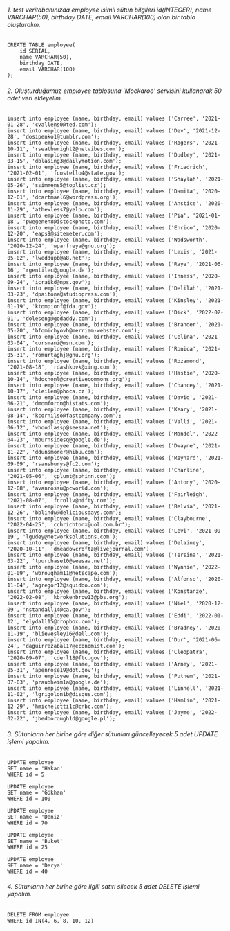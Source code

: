 ###### 1. test veritabanınızda employee isimli sütun bilgileri id(INTEGER), name VARCHAR(50), birthday DATE, email VARCHAR(100) olan bir tablo oluşturalım.

    CREATE TABLE employee(
        id SERIAL,
        name VARCHAR(50),
        birthday DATE,
        email VARCHAR(100)
    );

###### 2. Oluşturduğumuz employee tablosuna 'Mockaroo' servisini kullanarak 50 adet veri ekleyelim.

    insert into employee (name, birthday, email) values ('Carree', '2021-01-28', 'cvallens0@ted.com');
    insert into employee (name, birthday, email) values ('Dev', '2021-12-28', 'dosipenko1@tumblr.com');
    insert into employee (name, birthday, email) values ('Rogers', '2021-10-11', 'rseathwright2@netvibes.com');
    insert into employee (name, birthday, email) values ('Dudley', '2021-03-15', 'dblasing3@dailymotion.com');
    insert into employee (name, birthday, email) values ('Friedrich', '2021-02-01', 'fcostello4@state.gov');
    insert into employee (name, birthday, email) values ('Shaylah', '2021-05-26', 'ssimmens5@toplist.cz');
    insert into employee (name, birthday, email) values ('Damita', '2020-12-01', 'dcartmael6@wordpress.org');
    insert into employee (name, birthday, email) values ('Anstice', '2020-11-29', 'athewless7@yelp.com');
    insert into employee (name, birthday, email) values ('Pia', '2021-01-18', 'pwegenen8@istockphoto.com');
    insert into employee (name, birthday, email) values ('Enrico', '2020-12-20', 'eaps9@sitemeter.com');
    insert into employee (name, birthday, email) values ('Wadsworth', '2020-12-24', 'wparfreya@gnu.org');
    insert into employee (name, birthday, email) values ('Lexis', '2021-05-02', 'lweddupb@a8.net');
    insert into employee (name, birthday, email) values ('Raye', '2021-06-16', 'rgentilec@google.de');
    insert into employee (name, birthday, email) values ('Inness', '2020-09-24', 'icraikd@nps.gov');
    insert into employee (name, birthday, email) values ('Delilah', '2021-03-23', 'dpaitone@studiopress.com');
    insert into employee (name, birthday, email) values ('Kinsley', '2021-01-19', 'ktompionf@fda.gov');
    insert into employee (name, birthday, email) values ('Dick', '2022-02-01', 'doleseng@godaddy.com');
    insert into employee (name, birthday, email) values ('Brander', '2021-05-20', 'bfomichyovh@merriam-webster.com');
    insert into employee (name, birthday, email) values ('Celina', '2021-03-04', 'corsmani@msn.com');
    insert into employee (name, birthday, email) values ('Ronica', '2021-05-31', 'romurtaghj@gnu.org');
    insert into employee (name, birthday, email) values ('Rozamond', '2021-08-18', 'rdashkovk@xing.com');
    insert into employee (name, birthday, email) values ('Hastie', '2020-10-14', 'hdochonl@creativecommons.org');
    insert into employee (name, birthday, email) values ('Chancey', '2021-10-17', 'cleilem@phoca.cz');
    insert into employee (name, birthday, email) values ('David', '2021-06-21', 'dmomfordn@histats.com');
    insert into employee (name, birthday, email) values ('Keary', '2021-08-14', 'kcornilso@fastcompany.com');
    insert into employee (name, birthday, email) values ('Valli', '2021-06-12', 'vhoodlassp@seesaa.net');
    insert into employee (name, birthday, email) values ('Mandel', '2022-04-23', 'mburnsidesq@google.de');
    insert into employee (name, birthday, email) values ('Dwayne', '2021-11-22', 'ddunsmorer@hibu.com');
    insert into employee (name, birthday, email) values ('Reynard', '2021-09-09', 'rsansburys@fc2.com');
    insert into employee (name, birthday, email) values ('Charline', '2021-05-06', 'cplumt@sphinn.com');
    insert into employee (name, birthday, email) values ('Antony', '2020-12-08', 'avanrossu@pcworld.com');
    insert into employee (name, birthday, email) values ('Fairleigh', '2021-08-07', 'fcrollv@nifty.com');
    insert into employee (name, birthday, email) values ('Belvia', '2021-12-26', 'bblindw@deliciousdays.com');
    insert into employee (name, birthday, email) values ('Claybourne', '2022-04-25', 'cchrichtonx@uol.com.br');
    insert into employee (name, birthday, email) values ('Levi', '2021-09-19', 'lgudey@networksolutions.com');
    insert into employee (name, birthday, email) values ('Delainey', '2020-10-11', 'dmeadowcroftz@livejournal.com');
    insert into employee (name, birthday, email) values ('Tersina', '2021-03-22', 'tpurchase10@seesaa.net');
    insert into employee (name, birthday, email) values ('Wynnie', '2022-01-09', 'wbrougham11@netscape.com');
    insert into employee (name, birthday, email) values ('Alfonso', '2020-11-04', 'agregor12@squidoo.com');
    insert into employee (name, birthday, email) values ('Konstanze', '2022-02-08', 'kbrokenbrow13@pbs.org');
    insert into employee (name, birthday, email) values ('Niel', '2020-12-09', 'nstandall14@ca.gov');
    insert into employee (name, birthday, email) values ('Eddi', '2022-01-12', 'elydall15@dropbox.com');
    insert into employee (name, birthday, email) values ('Bradney', '2020-11-19', 'blievesley16@dell.com');
    insert into employee (name, birthday, email) values ('Dur', '2021-06-24', 'daguirrezabal17@economist.com');
    insert into employee (name, birthday, email) values ('Cleopatra', '2020-09-07', 'cderl18@ftc.gov');
    insert into employee (name, birthday, email) values ('Arney', '2021-05-31', 'apenrose19@dot.gov');
    insert into employee (name, birthday, email) values ('Putnem', '2021-07-03', 'praubheim1a@google.de');
    insert into employee (name, birthday, email) values ('Linnell', '2021-11-02', 'lgrigolon1b@disqus.com');
    insert into employee (name, birthday, email) values ('Hamlin', '2021-12-29', 'hmichelotti1c@cnbc.com');
    insert into employee (name, birthday, email) values ('Jayme', '2022-02-22', 'jbedborough1d@google.pl');

###### 3. Sütunların her birine göre diğer sütunları güncelleyecek 5 adet UPDATE işlemi yapalım.

    UPDATE employee
    SET name = 'Hakan'
    WHERE id = 5

    UPDATE employee
    SET name = 'Gökhan'
    WHERE id = 100

    UPDATE employee
    SET name = 'Deniz'
    WHERE id = 70

    UPDATE employee
    SET name = 'Buket'
    WHERE id = 25

    UPDATE employee
    SET name = 'Derya'
    WHERE id = 40


###### 4. Sütunların her birine göre ilgili satırı silecek 5 adet DELETE işlemi yapalım.
    
    DELETE FROM employee
    WHERE id IN(4, 6, 8, 10, 12)